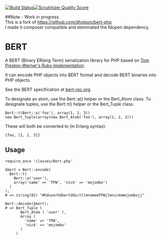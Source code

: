 [![Build Status](https://travis-ci.org/TriKaspar/bert-php.png?branch=master)](https://travis-ci.org/TriKaspar/bert-php)[![Scrutinizer Quality Score](https://scrutinizer-ci.com/g/TriKaspar/bert-php/badges/quality-score.png?s=1959fe255ad985188e9a7535c18167a455eadc0e)](https://scrutinizer-ci.com/g/TriKaspar/bert-php/)

##Note - Work in progress  
This is a fork of https://github.com/dhotson/bert-php  
I made it composer compatible and eleminated the fdopen dependency.  


BERT
====

A BERT (Binary ERlang Term) serialization library for PHP based on
[Tom Preston-Werner's Ruby implementation](http://github.com/mojombo/bert).

It can encode PHP objects into BERT format and decode BERT binaries into PHP
objects.

See the BERT specification at [bert-rpc.org](http://bert-rpc.org).

To designate an atom, use the Bert::a() helper or the Bert_Atom class.
To designate tuples, use the Bert::t() helper or the Bert_Tuple class:

    Bert::t(Bert::a('foo'), array(1, 2, 3))
    new Bert_Tuple(array(new Bert_Atom('foo'), array(1, 2, 3)))


These will both be converted to (in Erlang syntax):

    {foo, [1, 2, 3]}

Usage
-----

    require_once 'classes/Bert.php'

    $bert = Bert::encode(
      Bert::t(
        Bert::a('user'),
        array('name' => 'TPW', 'nick' => 'mojombo')
      )
    );
    # => string(82) "#hduserhdbertddictllmnamemTPWjlmnickmmojombojj"

    Bert::decode($bert);
    # => Bert_Tuple (
           Bert_Atom ( 'user' ),
           Array (
             'name' => 'TPW',
             'nick' => 'mojombo'
           )
         )

